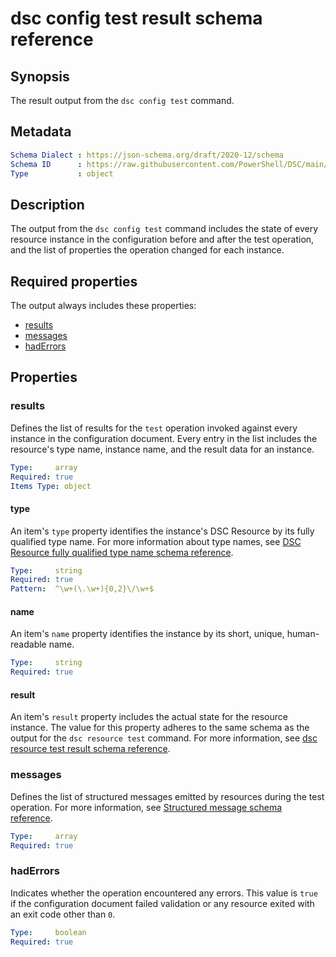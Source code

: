 # dsc config test result schema reference

## Synopsis

The result output from the `dsc config test` command.

## Metadata

```yaml
Schema Dialect : https://json-schema.org/draft/2020-12/schema
Schema ID      : https://raw.githubusercontent.com/PowerShell/DSC/main/schemas/2023/08/outputs/config/test.json
Type           : object
```

## Description

The output from the `dsc config test` command includes the state of every resource instance in the
configuration before and after the test operation, and the list of properties the operation changed
for each instance.

## Required properties

The output always includes these properties:

- [results](#results)
- [messages](#messages)
- [hadErrors](#haderrors)

## Properties

### results

Defines the list of results for the `test` operation invoked against every instance in the
configuration document. Every entry in the list includes the resource's type name, instance name,
and the result data for an instance.

```yaml
Type:     array
Required: true
Items Type: object
```

#### type

An item's `type` property identifies the instance's DSC Resource by its fully qualified type name.
For more information about type names, see
[DSC Resource fully qualified type name schema reference][01].

```yaml
Type:     string
Required: true
Pattern:  ^\w+(\.\w+){0,2}\/\w+$
```

#### name

An item's `name` property identifies the instance by its short, unique, human-readable name.

```yaml
Type:     string
Required: true
```

#### result

An item's `result` property includes the actual state for the resource instance. The value for this
property adheres to the same schema as the output for the `dsc resource test` command. For more
information, see [dsc resource test result schema reference][02].

### messages

Defines the list of structured messages emitted by resources during the test operation. For more
information, see [Structured message schema reference][03].

```yaml
Type:     array
Required: true
```

### hadErrors

Indicates whether the operation encountered any errors. This value is `true` if the configuration
document failed validation or any resource exited with an exit code other than `0`.

```yaml
Type:     boolean
Required: true
```

[01]: ../../definitions/resourceType.md
[02]: ../resource/test.md
[03]: ../../definitions/message.md
